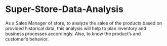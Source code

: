 # Super-Store-Data-Analysis
As a Sales Manager of store, to analyze the sales of the products based on provided historical data, this analysis will help to plan inventory and business processes accordingly. Also, to know the product’s and customer’s behavior. 
